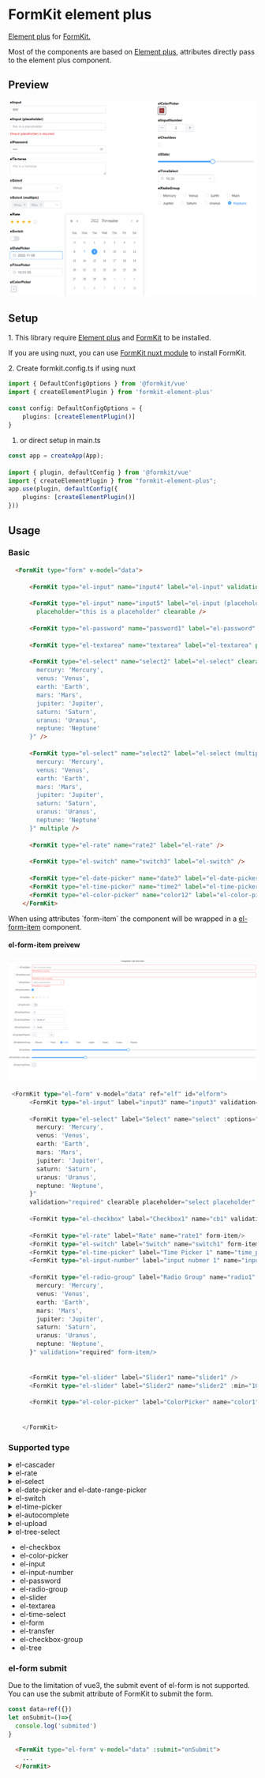 # FormKit element plus

<a href="https://element-plus.org/">Element plus</a> for <a href="https://formkit.com/">FormKit.</a>

Most of the components are based on <a href="https://element-plus.org/">Element plus</a>, attributes directly pass to the element plus component.

## Preview

<img src="https://raw.githubusercontent.com/mathsgod/formkit-element/main/preview/ui.png" alt="preview" />

## Setup

<p>
1. This library require <a href="https://element-plus.org/">Element plus</a> and <a href="https://formkit.com/">FormKit</a> to be installed.
</p>

If you are using nuxt, you can use <a href="https://formkit.com/essentials/installation">FormKit nuxt module</a> to install FormKit.

<p>
2. Create formkit.config.ts if using nuxt
</p>

```typescript
import { DefaultConfigOptions } from '@formkit/vue'
import { createElementPlugin } from 'formkit-element-plus'

const config: DefaultConfigOptions = {
    plugins: [createElementPlugin()]
}
```

1. or direct setup in main.ts
```typescript
const app = createApp(App);

import { plugin, defaultConfig } from '@formkit/vue'
import { createElementPlugin } from "formkit-element-plus";
app.use(plugin, defaultConfig({
    plugins: [createElementPlugin()]
}))
```

## Usage

### Basic

```html
  <FormKit type="form" v-model="data">

      <FormKit type="el-input" name="input4" label="el-input" validation="required" />

      <FormKit type="el-input" name="input5" label="el-input (placeholder)" validation="required"
        placeholder="this is a placeholder" clearable />

      <FormKit type="el-password" name="password1" label="el-password" validation="required" show-password clearable placeholder="this is a password" />

      <FormKit type="el-textarea" name="textarea" label="el-textarea" placeholder="this is a textarea" />

      <FormKit type="el-select" name="select2" label="el-select" clearable :options="{
        mercury: 'Mercury',
        venus: 'Venus',
        earth: 'Earth',
        mars: 'Mars',
        jupiter: 'Jupiter',
        saturn: 'Saturn',
        uranus: 'Uranus',
        neptune: 'Neptune'
      }" />

      <FormKit type="el-select" name="select2" label="el-select (multiple)" :options="{
        mercury: 'Mercury',
        venus: 'Venus',
        earth: 'Earth',
        mars: 'Mars',
        jupiter: 'Jupiter',
        saturn: 'Saturn',
        uranus: 'Uranus',
        neptune: 'Neptune'
      }" multiple />

      <FormKit type="el-rate" name="rate2" label="el-rate" />

      <FormKit type="el-switch" name="switch3" label="el-switch" />

      <FormKit type="el-date-picker" name="date3" label="el-date-picker" />
      <FormKit type="el-time-picker" name="time2" label="el-time-picker" />
      <FormKit type="el-color-picker" name="color12" label="el-color-picker" />
    </FormKit>
```

<p>
When using attributes `form-item` the component will be wrapped in a <a href="https://element-plus.org/en-US/component/form.html">el-form-item</a> component.

#### el-form-item preivew

<img src="https://raw.githubusercontent.com/mathsgod/formkit-element/main/preview/formItem.png" alt="preview" />


```typescript
 <FormKit type="el-form" v-model="data" ref="elf" id="elform">
      <FormKit type="el-input" label="input3" name="input3" validation="required" placeholder="testing3" clearable form-item />

      <FormKit type="el-select" label="Select" name="select" :options="{
        mercury: 'Mercury',
        venus: 'Venus',
        earth: 'Earth',
        mars: 'Mars',
        jupiter: 'Jupiter',
        saturn: 'Saturn',
        uranus: 'Uranus',
        neptune: 'Neptune',
      }" 
      validation="required" clearable placeholder="select placeholder" filterable multiple form-item />

      <FormKit type="el-checkbox" label="Checkbox1" name="cb1" validation="required" form-item/>

      <FormKit type="el-rate" label="Rate" name="rate1" form-item/>
      <FormKit type="el-switch" label="Switch" name="switch1" form-item/>
      <FormKit type="el-time-picker" label="Time Picker 1" name="time_picker_1" form-item/>
      <FormKit type="el-input-number" label="input nubmer 1" name="input_number_1" form-item/>

      <FormKit type="el-radio-group" label="Radio Group" name="radio1" :options="{
        mercury: 'Mercury',
        venus: 'Venus',
        earth: 'Earth',
        mars: 'Mars',
        jupiter: 'Jupiter',
        saturn: 'Saturn',
        uranus: 'Uranus',
        neptune: 'Neptune',
      }" validation="required" form-item/>


      <FormKit type="el-slider" label="Slider1" name="slider1" />
      <FormKit type="el-slider" label="Slider2" name="slider2" :min="100" :max="200" :step="2" />

      <FormKit type="el-color-picker" label="ColorPicker" name="color1" />


    </FormKit>
```


### Supported type
<details>
  <summary>el-cascader</summary>
<img src="https://raw.githubusercontent.com/mathsgod/formkit-element/main/preview/elCascader.png"/>
</details>

<details>
  <summary>el-rate</summary>
<img src="https://raw.githubusercontent.com/mathsgod/formkit-element/main/preview/elRate.png"/>

```html
<FormKit type="form" v-model="data">
    <FormKit type="el-rate" label="elFormRate" name="rate" form-item/>

    <FormKit type="el-rate" label="elRate" name="rate" help="help text" />

    <FormKit type="el-rate" label="elRate" name="rate" :texts="['oops', 'disappointed', 'normal', 'good', 'great']"
        show-text />

    <FormKit type="el-rate" label="elRate (allow-half)" name="rate_half" allow-half />
</FormKit>
```

</details>

<details>
  <summary>el-select</summary>
  <img src="https://raw.githubusercontent.com/mathsgod/formkit-element/main/preview/elSelect.png"/>

Custom template of select options
```html
<script setup>
import { ref } from "vue";
const data = ref({});
   
const cities = [
    {
        value: 'Beijing',
        label: 'Beijing',
    },
    {
        value: 'Shanghai',
        label: 'Shanghai',
    },
    {
        value: 'Nanjing',
        label: 'Nanjing',
    },
    {
        value: 'Chengdu',
        label: 'Chengdu',
    },
    {
        value: 'Shenzhen',
        label: 'Shenzhen',
    },
    {
        value: 'Guangzhou',
        label: 'Guangzhou',
    },
]

</script>
<template>
  <FormKit type="el-select" label="select (Custom template)" name="input1" :options="cities">
      <template #option="{ item }">
          <span style="float: left">{{ item.label }}</span>
          <span style="
              float: right;
              color: var(--el-text-color-secondary);
              font-size: 13px;
              ">{{ item.value }}
          </span>
      </template>
  </FormKit>
<template>
```

</details>

<details>
  <summary>el-date-picker and el-date-range-picker</summary>  
<img src="https://raw.githubusercontent.com/mathsgod/formkit-element/main/preview/elDatePicker.png"/>

```html
<FormKit type="group" v-model="data">
  <FormKit type="el-date-picker" label="el-date-picker" name="date1" validation="required" />
  <FormKit type="el-date-range-picker" label="el-date-range-picker" name="date2" />
</FormKit>
```

</details>

<details>
  <summary>el-switch</summary>  
<img src="https://raw.githubusercontent.com/mathsgod/formkit-element/main/preview/elSwitch.png"/>

```html
    <FormKit type="group" v-model="data">
        <FormKit type="el-switch" label="el-switch" name="switch1" />
        <FormKit type="el-switch" label="el-switch (size)" name="switch2" size="large" />
        <FormKit type="el-switch" name="swtich3" active-text="Pay by month" inactive-text="Pay by year" />
    </FormKit>
```

</details>

<details>
  <summary>el-time-picker</summary>
<img src="https://raw.githubusercontent.com/mathsgod/formkit-element/main/preview/elTimePicker.png"/>

```html
<FormKit type="group" v-model="data">
  <FormKit type="el-time-picker" label="el-time-picker" name="time1" />
  <FormKit type="el-time-picker" label="el-time-picker (range)" name="time2" is-range />
</FormKit>
```

</details>

<details>
  <summary>el-autocomplete</summary>
<img src="https://raw.githubusercontent.com/mathsgod/formkit-element/main/preview/elAutocomplete.png"/>

```html
<script setup>
import { ref } from "vue";
const data = ref({})
const createFilter = (queryString) => {
    return (restaurant) => {
        return (
            restaurant.value.toLowerCase().indexOf(queryString.toLowerCase()) === 0
        )
    }
}

const restaurants = ref([
    { value: 'vue', link: 'https://github.com/vuejs/vue' },
    { value: 'element', link: 'https://github.com/ElemeFE/element' },
    { value: 'cooking', link: 'https://github.com/ElemeFE/cooking' },
    { value: 'mint-ui', link: 'https://github.com/ElemeFE/mint-ui' },
    { value: 'vuex', link: 'https://github.com/vuejs/vuex' },
    { value: 'vue-router', link: 'https://github.com/vuejs/vue-router' },
    { value: 'babel', link: 'https://github.com/babel/babel' },
])

let querySearch = (queryString, cb) => {
    const results = queryString
        ? restaurants.value.filter(createFilter(queryString))
        : restaurants.value
    // call callback function to return suggestions
    cb(results)
}

</script>
<template>


    <pre wrap>{{ data }}</pre>
    <FormKit type="group" v-model="data">
        <FormKit type="el-autocomplete" label="el-autocomplete" name="value1" placeholder="Please Input"
            :fetch-suggestions="querySearch" />
    </FormKit>



</template>
```

</details>

<details>
  <summary>el-upload</summary>
<img src="https://raw.githubusercontent.com/mathsgod/formkit-element/main/preview/elUpload.png"/>

```html
<script setup>
import { ref } from "vue";
const data = ref({})
</script>

<template>
    <pre wrap>{{ data }}</pre>
    <FormKit type="group" v-model="data">
        <FormKit type="el-upload" label="elUpload" name="upload">
            <el-button type="primary" size="small">select file</el-button>
        </FormKit>

        <FormKit type="el-upload" label="elFormUpload" name="upload1" form-item>
            <el-button type="primary" size="small">select file</el-button>
        </FormKit>
    </FormKit>
</template>
```

</details>


<details>
  <summary>el-tree-select</summary>
  <img src="https://raw.githubusercontent.com/mathsgod/formkit-element/main/preview/el-tree-select.png"/>

```html
<script setup>
import { ref } from 'vue'
let form = ref({})

let data = [{
    label: "Level one 1",
    value: 1,

    children: [{
        label: "Level two 1-1",
        value: 2,
        children: [{
            label: "Level three 1-1-1",
            value: 3
        }, {
            label: "Level three 1-1-2",
            value: 4
        }, {
            label: "Level three 1-1-3",
            value: 5
        }]
    }]

}]
</script>

<template>
    <form-kit type="form" v-model="form">
        <form-kit type="el-tree-select" name="treeselect" :data="data" label="el-tree-select" :render-after-expand="false" />

        <form-kit type="el-tree-select" name="treeselect2" :data="data" label="el-tree-select (checkbox)" show-checkbox :render-after-expand="false" />

        <form-kit type="el-tree-select" name="treeselect3" :data="data" label="el-tree-select (multiple)" multiple :render-after-expand="false" />
    </form-kit>
</template>

```
</details>



- el-checkbox
- el-color-picker
- el-input
- el-input-number
- el-password
- el-radio-group
- el-slider
- el-textarea 
- el-time-select
- el-form
- el-transfer
- el-checkbox-group
- el-tree


### el-form submit

Due to the limitation of vue3, the submit event of el-form is not supported. You can use the submit attribute of FormKit to submit the form.

```typescript
const data=ref({})
let onSubmit=()=>{
  console.log('submited')
}

```

```html
  <FormKit type="el-form" v-model="data" :submit="onSubmit">
    ...   
  </FormKit>
```





